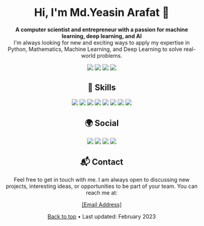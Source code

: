 <!-- Introduction -->
<h1 align="center">Hi, I'm Md.Yeasin Arafat 👋</h1>
<p align="center">
  <strong>A computer scientist and entrepreneur with a passion for machine learning, deep learning, and AI</strong> 
  <br>
  I'm always looking for new and exciting ways to apply my expertise in Python, Mathematics, Machine Learning, and Deep Learning to solve real-world problems.
</p>

<!-- Badges -->
<p align="center">
  <img src="https://img.shields.io/badge/-Python-3776AB?logo=python&logoColor=white&style=flat">
  <img src="https://img.shields.io/badge/-Machine%20Learning-FF6F00?logo=microsoft-azure&logoColor=white&style=flat">
  <img src="https://img.shields.io/badge/-Deep%20Learning-607D8B?logo=tensorflow&logoColor=white&style=flat">
  <img src="https://img.shields.io/badge/-Artificial%20Intelligence-795548?logo=ai&logoColor=white&style=flat">
</p>

<!-- Skills -->
<h2 align="center">🚀 Skills</h2>
<p align="center">
  <img src="https://img.shields.io/badge/-Python-3776AB?logo=python&logoColor=white&style=for-the-badge">
  <img src="https://img.shields.io/badge/-Numpy-013243?logo=numpy&logoColor=white&style=for-the-badge">
  <img src="https://img.shields.io/badge/-Pandas-150458?logo=pandas&logoColor=white&style=for-the-badge">
  <img src="https://img.shields.io/badge/-Matplotlib-224099?logo=plotly&logoColor=white&style=for-the-badge">
  <img src="https://img.shields.io/badge/-Scikit--Learn-F7931E?logo=scikit-learn&logoColor=white&style=for-the-badge">
  <img src="https://img.shields.io/badge/-Keras-D00000?logo=keras&logoColor=white&style=for-the-badge">
  <img src="https://img.shields.io/badge/-TensorFlow-FF6F00?logo=tensorflow&logoColor=white&style=for-the-badge">
  <img src="https://img.shields.io/badge/-PyTorch-EE4C2C?logo=pytorch&logoColor=white&style=for-the-badge">
</p>

<!-- Projects -->
<!-- <h2 align="center">📚 Projects</h2>
<ul>
  <li>
    <h3><a href="arafat@neuraltronix.me">[Project Name]</a></h3>
    <p>[Project Description]</p>
    <p>Skills: [List of Skills Used]</p>
  </li>
  <li>
    <h3><a href="[Link to Project]">[Project Name]</a></h3>
    <p>[Project Description]</p>
    <p>Skills: [List of Skills Used]</p>
  </li>
  <li>
    <h3><a href="[Link to Project]">[Project Name]</a></h3>
    <p>[Project Description]</p>
    <p>Skills: [List of Skills Used]</p>
  </li>
</ul> -->

<!-- Social -->
<h2 align="center">🌍 Social</h2>
<p align="center">
  <a href="[Link to LinkedIn Profile]"><img src="https://img.shields.io/badge/-LinkedIn-0077B5?logo=linkedin&logoColor=white&style=for-the-badge"></a>
  <a href="[Link to Twitter Profile]"><img src="https://img.shields.io/badge/-Twitter-1DA1F2?logo=twitter&logoColor=white&style=for-the-badge"></a>
  <a href="[Link to Personal Blog]"><img src="https://img.shields.io/badge/-Blog-FF5722?logo=blogger&logoColor=white&style=for-the-badge"></a>
  <a href="mailto:[Email Address]"><img src="https://img.shields.io/badge/-Email-D14836?logo=gmail&logoColor=white&style=for-the-badge"></a>
</p>
<!-- Contact -->
<h2 align="center">📬 Contact</h2>
<p align="center">Feel free to get in touch with me. I am always open to discussing new projects, interesting ideas, or opportunities to be part of your team. You can reach me at:</p>
<p align="center"><a href="mailto:[Email Address]">[Email Address]</a></p>
<!-- Footer -->
<p align="center">
  <a href="#top">Back to top</a> •
  <span>Last updated: February 2023</span>
</p>
